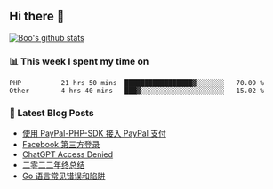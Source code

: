 ## Hi there 👋

[![Boo's github stats](https://github-readme-stats.vercel.app/api?username=0xAiKang)](https://github.com/anuraghazra/github-readme-stats)

<!-- [![Most Used Langs](https://github-readme-stats.vercel.app/api/top-langs/?username=0xAiKang)](https://github.com/anuraghazra/github-readme-stats) -->

### 📊 This week I spent my time on
<!--START_SECTION:waka-->

```text
PHP          21 hrs 50 mins  █████████████████▓░░░░░░░   70.09 %
Other        4 hrs 40 mins   ███▓░░░░░░░░░░░░░░░░░░░░░   15.02 %
```

<!--END_SECTION:waka-->

### 📕 Latest Blog Posts
<!-- BLOG-POST-LIST:START -->
- [使用 PayPal-PHP-SDK 接入 PayPal 支付](https://www.0x2beace.com/use-paypal-php-sdk-to-access-paypal-payment/)
- [Facebook 第三方登录](https://www.0x2beace.com/facebook-third-party-login/)
- [ChatGPT Access Denied](https://www.0x2beace.com/chatgpt-access-denied/)
- [二零二二年终总结](https://www.0x2beace.com/2022-year-end-summary/)
- [Go 语言常见错误和陷阱](https://www.0x2beace.com/gotchas-and-common-mistakes-in-go-golang/)
<!-- BLOG-POST-LIST:END -->

